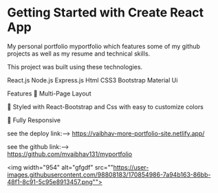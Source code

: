 # Getting Started with Create React App

My personal portfolio myportfolio which features some of my github projects as well as my resume and technical skills.

This project was built using these technologies.

React.js
Node.js
Express.js
Html
CSS3
Bootstrap
Material Ui

Features
📖 Multi-Page Layout

🎨 Styled with React-Bootstrap and Css with easy to customize colors

📱 Fully Responsive

see the deploy link:-->
https://vaibhav-more-portfolio-site.netlify.app/

see the github link:-->         
https://github.com/mvaibhav131/myportfolio


<img width="954" alt="gfgdf" src=""https://user-images.githubusercontent.com/98808183/170854986-7a94b163-86bb-48f1-8c91-5c95e8913457.png"">

